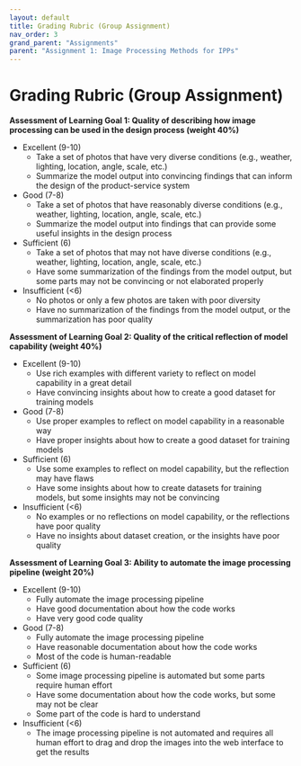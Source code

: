 ```yaml
---
layout: default
title: Grading Rubric (Group Assignment)
nav_order: 3
grand_parent: "Assignments"
parent: "Assignment 1: Image Processing Methods for IPPs"
---
```


# Grading Rubric (Group Assignment)

**Assessment of Learning Goal 1: Quality of describing how image processing can be used in the design process (weight 40%)**
- Excellent (9-10)
  - Take a set of photos that have very diverse conditions (e.g., weather, lighting, location, angle, scale, etc.)
  - Summarize the model output into convincing findings that can inform the design of the product-service system
- Good (7-8)
  - Take a set of photos that have reasonably diverse conditions (e.g., weather, lighting, location, angle, scale, etc.)
  - Summarize the model output into findings that can provide some useful insights in the design process
- Sufficient (6)
  - Take a set of photos that may not have diverse conditions (e.g., weather, lighting, location, angle, scale, etc.)
  - Have some summarization of the findings from the model output, but some parts may not be convincing or not elaborated properly
- Insufficient (<6)
  - No photos or only a few photos are taken with poor diversity
  - Have no summarization of the findings from the model output, or the summarization has poor quality

**Assessment of Learning Goal 2: Quality of the critical reflection of model capability (weight 40%)**
- Excellent (9-10)
  - Use rich examples with different variety to reflect on model capability in a great detail
  - Have convincing insights about how to create a good dataset for training models 
- Good (7-8)
  - Use proper examples to reflect on model capability in a reasonable way
  - Have proper insights about how to create a good dataset for training models
- Sufficient (6)
  - Use some examples to reflect on model capability, but the reflection may have flaws
  - Have some insights about how to create datasets for training models, but some insights may not be convincing
- Insufficient (<6)
  - No examples or no reflections on model capability, or the reflections have poor quality
  - Have no insights about dataset creation, or the insights have poor quality

**Assessment of Learning Goal 3: Ability to automate the image processing pipeline (weight 20%)**
- Excellent (9-10)
  - Fully automate the image processing pipeline
  - Have good documentation about how the code works
  - Have very good code quality
- Good (7-8)
  - Fully automate the image processing pipeline
  - Have reasonable documentation about how the code works
  - Most of the code is human-readable
- Sufficient (6)
  - Some image processing pipeline is automated but some parts require human effort
  - Have some documentation about how the code works, but some may not be clear
  - Some part of the code is hard to understand
- Insufficient (<6)
  - The image processing pipeline is not automated and requires all human effort to drag and drop the images into the web interface to get the results
